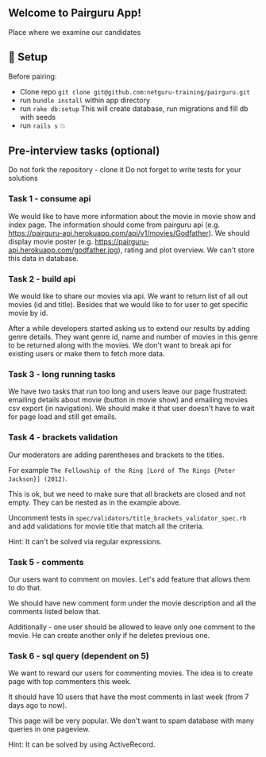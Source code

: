 ## Welcome to Pairguru App!
Place where we examine our candidates

## :hammer: Setup

Before pairing:
 - Clone repo `git clone git@github.com:netguru-training/pairguru.git`
 - run `bundle install` within app directory
 - run `rake db:setup` This will create database, run migrations and fill db with seeds
 - run `rails s` :boom:

 ## Pre-interview tasks (optional)

 Do not fork the repository - clone it
 Do not forget to write tests for your solutions

 ### Task 1 - consume api
 We would like to have more information about the movie in movie show and index page. The information should come from pairguru api (e.g. https://pairguru-api.herokuapp.com/api/v1/movies/Godfather). We should display movie poster (e.g. https://pairguru-api.herokuapp.com/godfather.jpg), rating and plot overview. We can't store this data in database.

 ### Task 2 - build api
 We would like to share our movies via api. We want to return list of all out movies (id and title). Besides that we would like to for user to get specific movie by id.

 After a while developers started asking us to extend our results by adding genre details. They want genre id, name and number of movies in this genre to be returned along with the movies. We don't want to break api for existing users or make them to fetch more data.

 ### Task 3 - long running tasks
 We have two tasks that run too long and users leave our page frustrated: emailing details about movie (button in movie show) and emailing movies csv export (in navigation). We should make it that user doesn't have to wait for page load and still get emails.

 ### Task 4 - brackets validation
 Our moderators are adding parentheses and brackets to the titles.

 For example `The Fellowship of the Ring [Lord of The Rings {Peter Jackson}] (2012)`.

 This is ok, but we need to make sure that all brackets are closed and not empty. They can be nested as in the example above.

 Uncomment tests in `spec/validators/title_brackets_validator_spec.rb` and add validations for movie title that match all the criteria.

 Hint: It can't be solved via regular expressions.

 ### Task 5 - comments
 Our users want to comment on movies. Let's add feature that allows them to do that.

 We should have new comment form under the movie description and all the comments listed below that.

 Additionally - one user should be allowed to leave only one comment to the movie. He can create another only if he deletes previous one.

 ### Task 6 - sql query (dependent on 5)
 We want to reward our users for commenting movies. The idea is to create page with top commenters this week.

 It should have 10 users that have the most comments in last week (from 7 days ago to now).

 This page will be very popular. We don't want to spam database with many queries in one pageview.

 Hint: It can be solved by using ActiveRecord.
